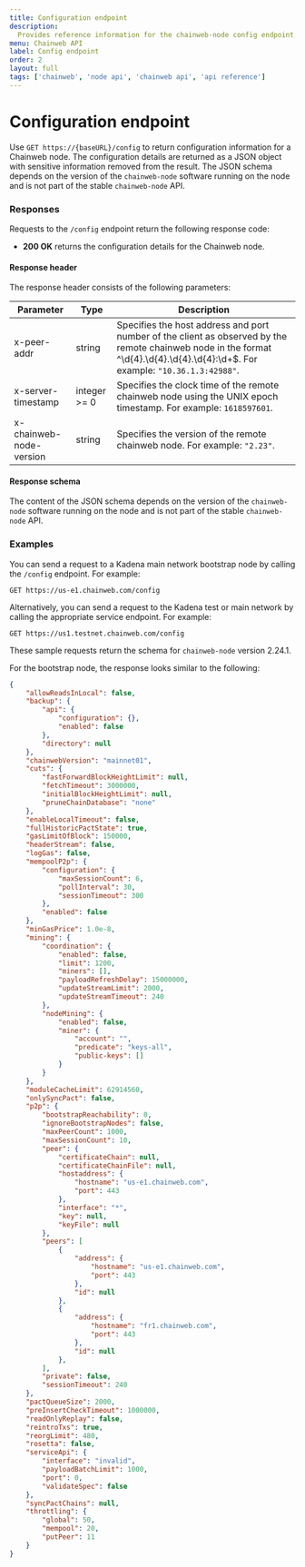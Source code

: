 ```yaml
---
title: Configuration endpoint
description:
  Provides reference information for the chainweb-node config endpoint.
menu: Chainweb API
label: Config endpoint
order: 2
layout: full
tags: ['chainweb', 'node api', 'chainweb api', 'api reference']
---
```


# Configuration endpoint

Use `GET https://{baseURL}/config` to return configuration information for a Chainweb node.
The configuration details are returned as a JSON object with sensitive information removed from the result. 
The JSON schema depends on the version of the `chainweb-node` software running on the node and is not part of the stable `chainweb-node` API.

### Responses

Requests to the `/config` endpoint return the following response code:

- **200 OK** returns the configuration details for the Chainweb node.

#### Response header

The response header consists of the following parameters:

| Parameter | Type | Description
| --------- | ---- | -----------
| x-peer-addr	| string | Specifies the host address and port number of the client as observed by the remote chainweb node in the format ^\d{4}.\d{4}.\d{4}.\d{4}:\d+$. For example: `"10.36.1.3:42988"`.
| x-server-timestamp | integer >= 0 | Specifies the clock time of the remote chainweb node using the UNIX epoch timestamp. For example: `1618597601`.
| x-chainweb-node-version	| string | Specifies the version of the remote chainweb node. For example: `"2.23"`.

#### Response schema

The content of the JSON schema depends on the version of the `chainweb-node` software running on the node and is not part of the stable `chainweb-node` API.

### Examples

You can send a request to a Kadena main network bootstrap node by calling the `/config` endpoint.
For example:

```Postman
GET https://us-e1.chainweb.com/config
```

Alternatively, you can send a request to the Kadena test or main network by calling the appropriate service endpoint.
For example:

```Postman
GET https://us1.testnet.chainweb.com/config
```

These sample requests return the schema for `chainweb-node` version 2.24.1. 

For the bootstrap node, the response looks similar to the following:

```json
{
    "allowReadsInLocal": false,
    "backup": {
        "api": {
            "configuration": {},
            "enabled": false
        },
        "directory": null
    },
    "chainwebVersion": "mainnet01",
    "cuts": {
        "fastForwardBlockHeightLimit": null,
        "fetchTimeout": 3000000,
        "initialBlockHeightLimit": null,
        "pruneChainDatabase": "none"
    },
    "enableLocalTimeout": false,
    "fullHistoricPactState": true,
    "gasLimitOfBlock": 150000,
    "headerStream": false,
    "logGas": false,
    "mempoolP2p": {
        "configuration": {
            "maxSessionCount": 6,
            "pollInterval": 30,
            "sessionTimeout": 300
        },
        "enabled": false
    },
    "minGasPrice": 1.0e-8,
    "mining": {
        "coordination": {
            "enabled": false,
            "limit": 1200,
            "miners": [],
            "payloadRefreshDelay": 15000000,
            "updateStreamLimit": 2000,
            "updateStreamTimeout": 240
        },
        "nodeMining": {
            "enabled": false,
            "miner": {
                "account": "",
                "predicate": "keys-all",
                "public-keys": []
            }
        }
    },
    "moduleCacheLimit": 62914560,
    "onlySyncPact": false,
    "p2p": {
        "bootstrapReachability": 0,
        "ignoreBootstrapNodes": false,
        "maxPeerCount": 1000,
        "maxSessionCount": 10,
        "peer": {
            "certificateChain": null,
            "certificateChainFile": null,
            "hostaddress": {
                "hostname": "us-e1.chainweb.com",
                "port": 443
            },
            "interface": "*",
            "key": null,
            "keyFile": null
        },
        "peers": [
            {
                "address": {
                    "hostname": "us-e1.chainweb.com",
                    "port": 443
                },
                "id": null
            },
            {
                "address": {
                    "hostname": "fr1.chainweb.com",
                    "port": 443
                },
                "id": null
            },
        ],
        "private": false,
        "sessionTimeout": 240
    },
    "pactQueueSize": 2000,
    "preInsertCheckTimeout": 1000000,
    "readOnlyReplay": false,
    "reintroTxs": true,
    "reorgLimit": 480,
    "rosetta": false,
    "serviceApi": {
        "interface": "invalid",
        "payloadBatchLimit": 1000,
        "port": 0,
        "validateSpec": false
    },
    "syncPactChains": null,
    "throttling": {
        "global": 50,
        "mempool": 20,
        "putPeer": 11
    }
}
```